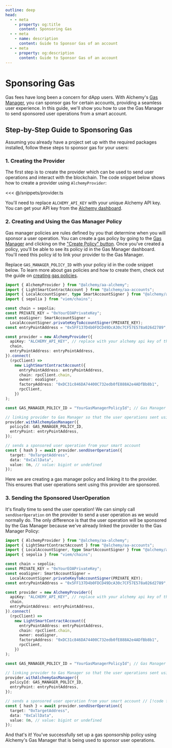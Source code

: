 ```yaml
---
outline: deep
head:
  - - meta
    - property: og:title
      content: Sponsoring Gas
  - - meta
    - name: description
      content: Guide to Sponsor Gas of an account
  - - meta
    - property: og:description
      content: Guide to Sponsor Gas of an account
---
```


# Sponsoring Gas

Gas fees have long been a concern for dApp users. With Alchemy's [Gas Manager](https://dashboard.alchemy.com/gas-manager), you can sponsor gas for certain accounts, providing a seamless user experience. In this guide, we'll show you how to use the Gas Manager to send sponsored user operations from a smart account.

## Step-by-Step Guide to Sponsoring Gas

Assuming you already have a project set up with the required packages installed, follow these steps to sponsor gas for your users:

### 1. Creating the Provider

The first step is to create the provider which can be used to send user operations and interact with the blockchain. The code snippet below shows how to create a provider using `AlchemyProvider`:

<<< @/snippets/provider.ts

You'll need to replace `ALCHEMY_API_KEY` with your unique Alchemy API key. You can get your API key from the [Alchemy dashboard](https://dashboard.alchemy.com/).

### 2. Creating and Using the Gas Manager Policy

Gas manager policies are rules defined by you that determine when you will sponsor a user operation. You can create a gas policy by going to the [Gas Manager](https://dashboard.alchemy.com/gas-manager) and clicking on the ["Create Policy" button](https://dashboard.alchemy.com/gas-manager/policy/create). Once you've created a policy, you'll be able to see its policy id in the Gas Manager dashboard. You'll need this policy id to link your provider to the Gas Manager.

Replace `GAS_MANAGER_POLICY_ID` with your policy id in the code snippet below. To learn more about gas policies and how to create them, check out the guide on [creating gas policies](https://docs.alchemy.com/docs/setup-a-gas-manager-policy).

```ts
import { AlchemyProvider } from "@alchemy/aa-alchemy";
import { LightSmartContractAccount } from "@alchemy/aa-accounts";
import { LocalAccountSigner, type SmartAccountSigner } from "@alchemy/aa-core";
import { sepolia } from "viem/chains";

const chain = sepolia;
const PRIVATE_KEY = "0xYourEOAPrivateKey";
const eoaSigner: SmartAccountSigner =
  LocalAccountSigner.privateKeyToAccountSigner(PRIVATE_KEY);
const entryPointAddress = "0x5FF137D4b0FDCD49DcA30c7CF57E578a026d2789";

const provider = new AlchemyProvider({
  apiKey: "ALCHEMY_API_KEY", // replace with your alchemy api key of the Alchemy app associated with the Gas Manager, get yours at https://dashboard.alchemy.com/
  chain,
  entryPointAddress: entryPointAddress,
}).connect(
  (rpcClient) =>
    new LightSmartContractAccount({
      entryPointAddress: entryPointAddress,
      chain: rpcClient.chain,
      owner: eoaSigner,
      factoryAddress: "0xDC31c846DA74400C732edb0fE888A2e4ADfBb8b1",
      rpcClient,
    })
);

const GAS_MANAGER_POLICY_ID = "YourGasManagerPolicyId"; // Gas Manager policy id, get yours at https://dashboard.alchemy.com/gas-manager/policy/create // [!code focus:7]

// linking provider to Gas Manager so that the user operations sent using this provider are sponsored by the Gas Manager
provider.withAlchemyGasManager({
  policyId: GAS_MANAGER_POLICY_ID,
  entryPoint: entryPointAddress,
});

// sends a sponsored user operation from your smart account
const { hash } = await provider.sendUserOperation({
  target: "0xTargetAddress",
  data: "0xCallData",
  value: 0n, // value: bigint or undefined
});
```

Here we are creating a gas manager policy and linking it to the provider. This ensures that user operations sent using this provider are sponsored.

### 3. Sending the Sponsored UserOperation

It's finally time to send the user operation! We can simply call `sendUserOperation` on the provider to send a user operation as we would normally do. The only difference is that the user operation will be sponsored by the Gas Manager because we've already linked the provider to the Gas Manager Policy:

```ts
import { AlchemyProvider } from "@alchemy/aa-alchemy";
import { LightSmartContractAccount } from "@alchemy/aa-accounts";
import { LocalAccountSigner, type SmartAccountSigner } from "@alchemy/aa-core";
import { sepolia } from "viem/chains";

const chain = sepolia;
const PRIVATE_KEY = "0xYourEOAPrivateKey";
const eoaSigner: SmartAccountSigner =
  LocalAccountSigner.privateKeyToAccountSigner(PRIVATE_KEY);
const entryPointAddress = "0x5FF137D4b0FDCD49DcA30c7CF57E578a026d2789";

const provider = new AlchemyProvider({
  apiKey: "ALCHEMY_API_KEY", // replace with your alchemy api key of the Alchemy app associated with the Gas Manager, get yours at https://dashboard.alchemy.com/
  chain,
  entryPointAddress: entryPointAddress,
}).connect(
  (rpcClient) =>
    new LightSmartContractAccount({
      entryPointAddress: entryPointAddress,
      chain: rpcClient.chain,
      owner: eoaSigner,
      factoryAddress: "0xDC31c846DA74400C732edb0fE888A2e4ADfBb8b1",
      rpcClient,
    })
);

const GAS_MANAGER_POLICY_ID = "YourGasManagerPolicyId"; // Gas Manager policy id, get yours at https://dashboard.alchemy.com/gas-manager/policy/create

// linking provider to Gas Manager so that the user operations sent using this provider are sponsored by the Gas Manager
provider.withAlchemyGasManager({
  policyId: GAS_MANAGER_POLICY_ID,
  entryPoint: entryPointAddress,
});

// sends a sponsored user operation from your smart account // [!code focus:6]
const { hash } = await provider.sendUserOperation({
  target: "0xTargetAddress",
  data: "0xCallData",
  value: 0n, // value: bigint or undefined
});
```

And that's it! You've successfully set up a gas sponsorship policy using Alchemy's Gas Manager that is being used to sponsor user operations.
